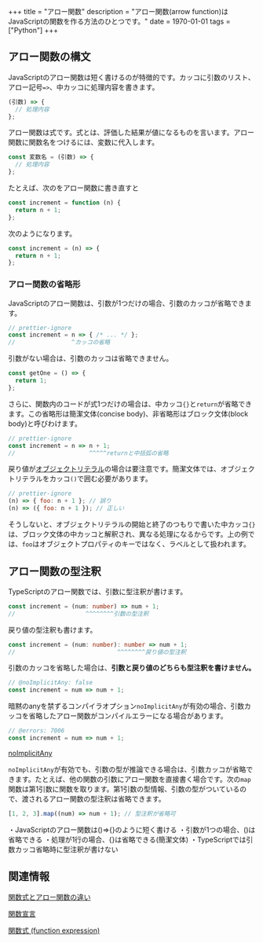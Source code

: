+++
title = "アロー関数"
description = "アロー関数(arrow function)はJavaScriptの関数を作る方法のひとつです。"
date = 1970-01-01
tags = ["Python"]
+++

## アロー関数の構文

JavaScriptのアロー関数は短く書けるのが特徴的です。カッコに引数のリスト、アロー記号`=>`、中カッコに処理内容を書きます。

```js　{.myclass}
(引数) => {
  // 処理内容
};
```

アロー関数は式です。式とは、評価した結果が値になるものを言います。アロー関数に関数名をつけるには、変数に代入します。

```js
const 変数名 = (引数) => {
  // 処理内容
};
```

たとえば、次のをアロー関数に書き直すと

```js
const increment = function (n) {
  return n + 1;
};
```

次のようになります。

```js
const increment = (n) => {
  return n + 1;
};
```

### アロー関数の省略形

JavaScriptのアロー関数は、引数が1つだけの場合、引数のカッコが省略できます。

```js twoslash
// prettier-ignore
const increment = n => { /* ... */ };
//                ^カッコの省略
```

引数がない場合は、引数のカッコは省略できません。

```js twoslash
const getOne = () => {
  return 1;
};
```

さらに、関数内のコードが式1つだけの場合は、中カッコ`{}`と`return`が省略できます。この省略形は簡潔文体(concise body)、非省略形はブロック文体(block body)と呼びわけます。

```js twoslash
// prettier-ignore
const increment = n => n + 1;
//                     ^^^^^returnと中括弧の省略
```

戻り値が[オブジェクトリテラル](../values-types-variables/object/object-literal.md)の場合は要注意です。簡潔文体では、オブジェクトリテラルをカッコ`()`で囲む必要があります。

```js twoslash
// prettier-ignore
(n) => { foo: n + 1 }; // 誤り
(n) => ({ foo: n + 1 }); // 正しい
```

そうしないと、オブジェクトリテラルの開始と終了のつもりで書いた中カッコ`{}`は、ブロック文体の中カッコと解釈され、異なる処理になるからです。上の例では、`foo`はオブジェクトプロパティのキーではなく、ラベルとして扱われます。

## アロー関数の型注釈

TypeScriptのアロー関数では、引数に型注釈が書けます。

```ts twoslash
const increment = (num: number) => num + 1;
//                    ^^^^^^^^引数の型注釈
```

戻り値の型注釈も書けます。

```ts twoslash
const increment = (num: number): number => num + 1;
//                             ^^^^^^^^戻り値の型注釈
```

引数のカッコを省略した場合は、**引数と戻り値のどちらも型注釈を書けません。**

<!--prettier-ignore-->
```ts twoslash
// @noImplicitAny: false
const increment = num => num + 1;
```

暗黙のanyを禁ずるコンパイラオプション`noImplicitAny`が有効の場合、引数カッコを省略したアロー関数がコンパイルエラーになる場合があります。

<!--prettier-ignore-->
```ts twoslash
// @errors: 7006
const increment = num => num + 1;
```

[noImplicitAny](../tsconfig/noimplicitany.md)

`noImplicitAny`が有効でも、引数の型が推論できる場合は、引数カッコが省略できます。たとえば、他の関数の引数にアロー関数を直接書く場合です。次の`map`関数は第1引数に関数を取ります。第1引数の型情報、引数の型がついているので、渡されるアロー関数の型注釈は省略できます。

```ts twoslash
[1, 2, 3].map((num) => num + 1); // 型注釈が省略可
```

<TweetILearned>

・JavaScriptのアロー関数は()=>{}のように短く書ける
・引数が1つの場合、()は省略できる
・処理が1行の場合、{}は省略できる(簡潔文体)
・TypeScriptでは引数カッコ省略時に型注釈が書けない

</TweetILearned>

## 関連情報

[関数式とアロー関数の違い](function-expression-vs-arrow-functions.md)

[関数宣言](./function-declaration.md)

[関数式 (function expression)](function-expression.md)